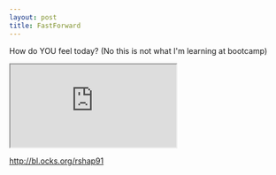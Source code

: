 ```yaml
---
layout: post
title: FastForward
---
```



How do YOU feel today? (No this is not what I'm learning at bootcamp)

<iframe src="http://bl.ocks.org/rshap91/raw/cb30cb78ad77cf1dc59ca1610eda9401/" marginwidth="0" marginheight="0" scrolling="no"></iframe>

http://bl.ocks.org/rshap91
